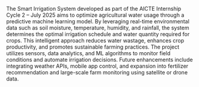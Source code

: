 
The Smart Irrigation System developed as part of the AICTE Internship Cycle 2 – July 2025 aims to optimize agricultural water usage through a predictive machine learning model. By leveraging real-time environmental data such as soil moisture, temperature, humidity, and rainfall, the system determines the optimal irrigation schedule and water quantity required for crops. This intelligent approach reduces water wastage, enhances crop productivity, and promotes sustainable farming practices. The project utilizes sensors, data analytics, and ML algorithms to monitor field conditions and automate irrigation decisions. Future enhancements include integrating weather APIs, mobile app control, and expansion into fertilizer recommendation and large-scale farm monitoring using satellite or drone data.
